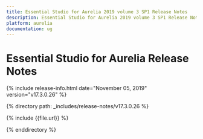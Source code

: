 ```yaml
---
title: Essential Studio for Aurelia 2019 volume 3 SP1 Release Notes  
description: Essential Studio for Aurelia 2019 volume 3 SP1 Release Notes  
platform: aurelia
documentation: ug
---
```


# Essential Studio for Aurelia  Release Notes  

{% include release-info.html date="November 05, 2019"  version="v17.3.0.26" %} 


{% directory path: _includes/release-notes/v17.3.0.26 %}

{% include {{file.url}} %}

{% enddirectory %}